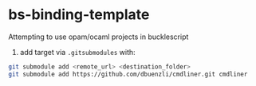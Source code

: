 # bs-binding-template

Attempting to use opam/ocaml projects in bucklescript


1. add target via `.gitsubmodules` with:
```bash
git submodule add <remote_url> <destination_folder>
git submodule add https://github.com/dbuenzli/cmdliner.git cmdliner
```
